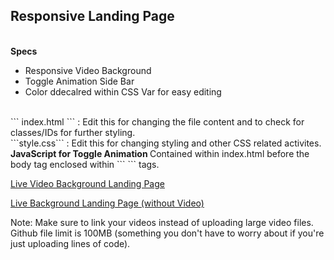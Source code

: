 <h2> Responsive Landing Page </h2> <br>
<strong> Specs </strong> <br> 
<ul> 
  <li> Responsive Video Background </li>
  <li> Toggle Animation Side Bar </li>
  <li> Color ddecalred within CSS Var for easy editing </li>
</ul> <br>
``` index.html ``` :  Edit this for changing the file content and to check for classes/IDs for further styling. <br>
```style.css``` : Edit this for changing styling and other CSS related activites. <br>
<b> JavaScript for Toggle Animation </b>  Contained within index.html before the body tag enclosed within ``` <script></script> ``` tags. <br>

<a href="http://travelbees-com.stackstaging.com/"> Live Video Background Landing Page </a> <br>

<a href="https://akshayubc.github.io/responsive-landing-page/"> Live Background Landing Page (without Video)</a> <br>

Note: Make sure to link your videos instead of uploading large video files. Github file limit is 100MB (something you don't have to worry about if you're just uploading lines of code). 
